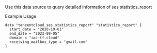 Use this data source to query detailed information of ses statistics_report

Example Usage

```hcl
data "tencentcloud_ses_statistics_report" "statistics_report" {
  start_date = "2020-10-01"
  end_date = "2023-09-05"
  domain = "iac-tf.cloud"
  receiving_mailbox_type = "gmail.com"
}
```